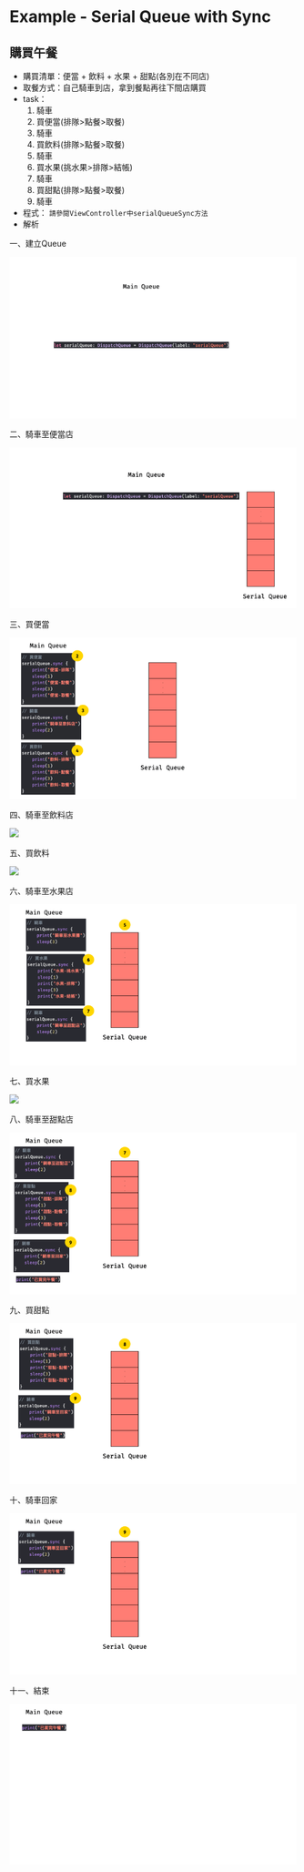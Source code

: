 # Example - Serial Queue with Sync

## 購買午餐
- 購買清單：便當 + 飲料 + 水果 + 甜點(各別在不同店)
- 取餐方式：自己騎車到店，拿到餐點再往下間店購買
- task：
  1. 騎車 
  2. 買便當(排隊>點餐>取餐) 
  3. 騎車 
  4. 買飲料(排隊>點餐>取餐) 
  5. 騎車 
  6. 買水果(挑水果>排隊>結帳) 
  7. 騎車 
  8. 買甜點(排隊>點餐>取餐) 
  9. 騎車
- 程式： ``請參閱ViewController中serialQueueSync方法``
- 解析

一、建立Queue   

![](./gifs/1SerialQueueWithSync.gif)

二、騎車至便當店  

![](./gifs/2SerialQueueWithSync.gif)

三、買便當

![](./gifs/3SerialQueueWithSync.gif)

四、騎車至飲料店

![](./gifs/4SerialQueueWithSync.gif)

五、買飲料

![](./gifs/5SerialQueueWithSync.gif)

六、騎車至水果店

![](./gifs/6SerialQueueWithSync.gif)

七、買水果

![](./gifs/7SerialQueueWithSync.gif)

八、騎車至甜點店

![](./gifs/8SerialQueueWithSync.gif)

九、買甜點

![](./gifs/9SerialQueueWithSync.gif)

十、騎車回家

![](./gifs/10SerialQueueWithSync.gif)

十一、結束

![](./gifs/11SerialQueueWithSync.gif)  
